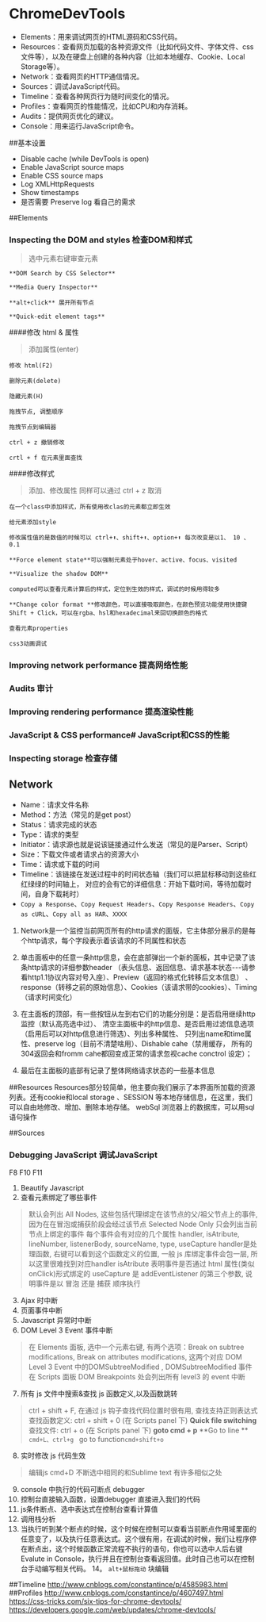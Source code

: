 # ChromeDevTools

- Elements：用来调试网页的HTML源码和CSS代码。
- Resources：查看网页加载的各种资源文件（比如代码文件、字体文件、css文件等），以及在硬盘上创建的各种内容（比如本地缓存、Cookie、Local Storage等）。
- Network：查看网页的HTTP通信情况。
- Sources：调试JavaScript代码。
- Timeline：查看各种网页行为随时间变化的情况。
- Profiles：查看网页的性能情况，比如CPU和内存消耗。
- Audits：提供网页优化的建议。
- Console：用来运行JavaScript命令。

##基本设置
- Disable cache (while DevTools is open)
- Enable JavaScript source maps
- Enable CSS source maps
- Log XMLHttpRequests
- Show timestamps
- 是否需要 Preserve log 看自己的需求

##Elements

### Inspecting the DOM and styles 检查DOM和样式
>  选中元素右键审查元素

    **DOM Search by CSS Selector**

    **Media Query Inspector**

    **alt+click** 展开所有节点

    **Quick-edit element tags**

####修改 html & 属性

>  添加属性(enter)

    修改 html(F2)

    删除元素(delete)

    隐藏元素(H)

    拖拽节点, 调整顺序

    拖拽节点到编辑器

    ctrl + z 撤销修改

    crtl + f 在元素里面查找

####修改样式
>  添加、修改属性 同样可以通过 ctrl + z 取消

    在一个class中添加样式，所有使用改clas的元素都立即生效

    给元素添加style

    修改属性值的是数值的时候可以 ctrl+⬆️、shift+⬆️、option+⬆️ 每次改变是以1、 10 、0.1

    **Force element state**可以强制元素处于hover、active、focus、visited

    **Visualize the shadow DOM**

    computed可以查看元素计算后的样式，定位到生效的样式，调试的时候用得较多

    **Change color format **修改颜色，可以直接吸取颜色，在颜色预览功能使用快捷键Shift + Click，可以在rgba、hsl和hexadecimal来回切换颜色的格式

    查看元素properties

    css3动画调试


### Improving network performance 提高网络性能
### Audits 审计
### Improving rendering performance 提高渲染性能
### JavaScript & CSS performance# JavaScript和CSS的性能
### Inspecting storage 检查存储

## Network
- Name：请求文件名称
- Method：方法（常见的是get post）
- Status：请求完成的状态
- Type：请求的类型
- Initiator：请求源也就是说该链接通过什么发送（常见的是Parser、Script）
- Size：下载文件或者请求占的资源大小
- Time：请求或下载的时间
- Timeline：该链接在发送过程中的时间状态轴（我们可以把鼠标移动到这些红红绿绿的时间轴上， 对应的会有它的详细信息：开始下载时间，等待加载时间，自身下载耗时）
- `Copy a Response`、`Copy Request Headers`、`Copy Response Headers`、`Copy as cURL`、`Copy all as HAR`、`XXXX`


1. Network是一个监控当前网页所有的http请求的面版，它主体部分展示的是每个http请求，每个字段表示着该请求的不同属性和状态

2. 单击面板中的任意一条http信息，会在底部弹出一个新的面板，其中记录了该条http请求的详细参数header
  （表头信息、返回信息、请求基本状态---请参看http1.1协议内容对号入座）、Preview（返回的格式化转移后文本信息）
  、response（转移之前的原始信息）、Cookies（该请求带的cookies）、Timing（请求时间变化）

3. 在主面板的顶部，有一些按钮从左到右它们的功能分别是：是否启用继续http监控（默认高亮选中过）、
  清空主面板中的http信息、是否启用过滤信息选项（启用后可以对http信息进行筛选）、列出多种属性、
  只列出name和time属性、preserve log（目前不清楚啥用）、Dishable cahe（禁用缓存，
  所有的304返回会和fromm cahe都回变成正常的请求忽视cache conctrol 设定）；

4.  最后在主面板的底部有记录了整体网络请求状态的一些基本信息

##Resources
Resources部分较简单，他主要向我们展示了本界面所加载的资源列表。还有cookie和local storage 、SESSION 等本地存储信息，在这里，我们可以自由地修改、增加、删除本地存储。
webSql 浏览器上的数据库，可以用sql语句操作

##Sources
### Debugging JavaScript 调试JavaScript
F8 F10 F11

1. Beautify Javascript
2. 查看元素绑定了哪些事件
>   默认会列出 All Nodes, 这些包括代理绑定在该节点的父/祖父节点上的事件, 因为在在冒泡或捕获阶段会经过该节点
  Selected Node Only 只会列出当前节点上绑定的事件
  每个事件会有对应的几个属性 handler, isAtribute, lineNumber, listenerBody, sourceName, type, useCapture
  handler是处理函数, 右键可以看到这个函数定义的位置, 一般 js 库绑定事件会包一层, 所以这里很难找到对应handler
  isAtribute 表明事件是否通过 html 属性(类似onClick)形式绑定的
  useCapture 是 addEventListener 的第三个参数, 说明事件是以 冒泡 还是 捕获 顺序执行

3. Ajax 时中断
4. 页面事件中断
5. Javascript 异常时中断
6. DOM Level 3 Event 事件中断
>  在 Elements 面板, 选中一个元素右键, 有两个选项：Break on subtree modifications, Break on attributes modifications, 这两个对应 DOM Level 3 Event 中的DOMSubtreeModified , DOMSubtreeModified 事件 在 Scripts 面板 DOM Breakpoints 处会列出所有 level3 的 event 中断
7. 所有 js 文件中搜索&查找 js 函数定义,以及函数跳转
>   ctrl + shift + F, 在通过 js 钩子查找代码位置时很有用, 查找支持正则表达式
    查找函数定义: ctrl + shift + 0 (在 Scripts panel 下)
    **Quick file switching** 查找文件: ctrl + o  (在 Scripts panel 下)
    **goto  cmd + p**
    **Go to line ** `cmd+L、ctrl+g ` go to function`cmd+shift+o`

8. 实时修改 js 代码生效
>   编辑js cmd+D 不断选中相同的和Sublime text 有许多相似之处

9. console 中执行的代码可断点 debugger
10. 控制台直接输入函数，设置debugger 直接进入我们的代码
11. js条件断点、选中表达式在控制台查看计算值
12. 调用栈分析
13. 当执行听到某个断点的时候，这个时候在控制可以查看当前断点作用域里面的任意变了，以及执行任意表达式。这个很有用，在调试的时候，我们让程序停在断点出，这个时候函数正常流程不执行的语句，你也可以选中人后右键Evalute in Console，执行并且在控制台查看返回值。此时自己也可以在控制台手动编写相关代码。
14。 `alt+鼠标拖动` 块编辑

##Timeline
http://www.cnblogs.com/constantince/p/4585983.html
##Profiles
http://www.cnblogs.com/constantince/p/4607497.html
https://css-tricks.com/six-tips-for-chrome-devtools/
https://developers.google.com/web/updates/chrome-devtools/


